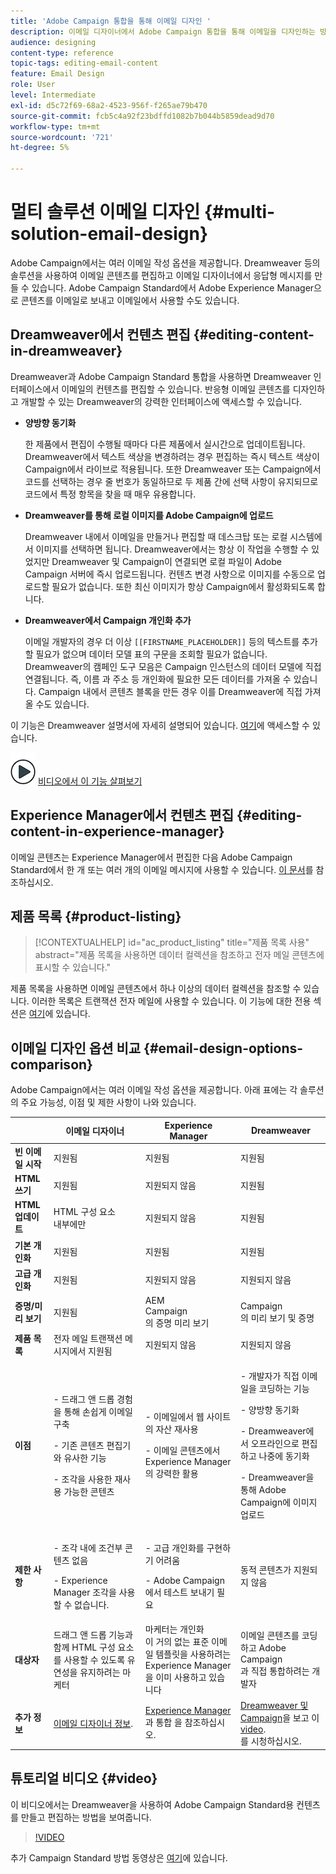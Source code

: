 ```yaml
---
title: 'Adobe Campaign 통합을 통해 이메일 디자인 '
description: 이메일 디자이너에서 Adobe Campaign 통합을 통해 이메일을 디자인하는 방법을 알아봅니다.
audience: designing
content-type: reference
topic-tags: editing-email-content
feature: Email Design
role: User
level: Intermediate
exl-id: d5c72f69-68a2-4523-956f-f265ae79b470
source-git-commit: fcb5c4a92f23bdffd1082b7b044b5859dead9d70
workflow-type: tm+mt
source-wordcount: '721'
ht-degree: 5%

---
```


# 멀티 솔루션 이메일 디자인 {#multi-solution-email-design}

Adobe Campaign에서는 여러 이메일 작성 옵션을 제공합니다. Dreamweaver 등의 솔루션을 사용하여 이메일 콘텐츠를 편집하고 이메일 디자이너에서 응답형 메시지를 만들 수 있습니다. Adobe Campaign Standard에서 Adobe Experience Manager으로 콘텐츠를 이메일로 보내고 이메일에서 사용할 수도 있습니다.

## Dreamweaver에서 컨텐츠 편집 {#editing-content-in-dreamweaver}

Dreamweaver과 Adobe Campaign Standard 통합을 사용하면 Dreamweaver 인터페이스에서 이메일의 컨텐츠를 편집할 수 있습니다. 반응형 이메일 콘텐츠를 디자인하고 개발할 수 있는 Dreamweaver의 강력한 인터페이스에 액세스할 수 있습니다.

* **양방향 동기화**

   한 제품에서 편집이 수행될 때마다 다른 제품에서 실시간으로 업데이트됩니다. Dreamweaver에서 텍스트 색상을 변경하려는 경우 편집하는 즉시 텍스트 색상이 Campaign에서 라이브로 적용됩니다. 또한 Dreamweaver 또는 Campaign에서 코드를 선택하는 경우 줄 번호가 동일하므로 두 제품 간에 선택 사항이 유지되므로 코드에서 특정 항목을 찾을 때 매우 유용합니다.

* **Dreamweaver를 통해 로컬 이미지를 Adobe Campaign에 업로드**

   Dreamweaver 내에서 이메일을 만들거나 편집할 때 데스크탑 또는 로컬 시스템에서 이미지를 선택하면 됩니다. Dreamweaver에서는 항상 이 작업을 수행할 수 있었지만 Dreamweaver 및 Campaign이 연결되면 로컬 파일이 Adobe Campaign 서버에 즉시 업로드됩니다. 컨텐츠 변경 사항으로 이미지를 수동으로 업로드할 필요가 없습니다. 또한 최신 이미지가 항상 Campaign에서 활성화되도록 합니다.

* **Dreamweaver에서 Campaign 개인화 추가**

   이메일 개발자의 경우 더 이상 `[[FIRSTNAME_PLACEHOLDER]]` 등의 텍스트를 추가할 필요가 없으며 데이터 모델 표의 구문을 조회할 필요가 없습니다. Dreamweaver의 캠페인 도구 모음은 Campaign 인스턴스의 데이터 모델에 직접 연결됩니다. 즉, 이름 과 주소 등 개인화에 필요한 모든 데이터를 가져올 수 있습니다. Campaign 내에서 콘텐츠 블록을 만든 경우 이를 Dreamweaver에 직접 가져올 수도 있습니다.

이 기능은 Dreamweaver 설명서에 자세히 설명되어 있습니다. [여기](https://helpx.adobe.com/kr/dreamweaver/using/working-with-dreamweaver-and-campaign.html)에 액세스할 수 있습니다.

![](assets/do-not-localize/how-to-video.png) [비디오에서 이 기능 살펴보기](#video)

## Experience Manager에서 컨텐츠 편집 {#editing-content-in-experience-manager}

이메일 콘텐츠는 Experience Manager에서 편집한 다음 Adobe Campaign Standard에서 한 개 또는 여러 개의 이메일 메시지에 사용할 수 있습니다. [이 문서](../../integrating/using/integrating-with-experience-manager.md)를 참조하십시오.

## 제품 목록 {#product-listing}

>[!CONTEXTUALHELP]
>id="ac_product_listing"
>title="제품 목록 사용"
>abstract="제품 목록을 사용하면 데이터 컬렉션을 참조하고 전자 메일 콘텐츠에 표시할 수 있습니다."

제품 목록을 사용하면 이메일 콘텐츠에서 하나 이상의 데이터 컬렉션을 참조할 수 있습니다. 이러한 목록은 트랜잭션 전자 메일에 사용할 수 있습니다. 이 기능에 대한 전용 섹션은 [여기](../../designing/using/using-product-listings.md)에 있습니다.

## 이메일 디자인 옵션 비교 {#email-design-options-comparison}

Adobe Campaign에서는 여러 이메일 작성 옵션을 제공합니다. 아래 표에는 각 솔루션의 주요 가능성, 이점 및 제한 사항이 나와 있습니다.

<table> 
 <thead> 
  <tr> 
   <th> </th> 
   <th> 이메일 디자이너<br /> </th> 
   <th> Experience Manager<br /> </th> 
   <th> Dreamweaver<br /> </th> 
  </tr> 
 </thead> 
 <tbody> 
  <tr> 
   <td> <strong>빈 이메일 시작</strong><br /> </td> 
   <td> 지원됨<br /> </td> 
   <td> 지원됨<br /> </td> 
   <td> 지원됨<br /> </td> 
  </tr> 
  <tr> 
   <td> <strong>HTML 쓰기</strong><br /> </td> 
   <td> 지원됨<br /> </td> 
   <td> 지원되지 않음<br /> </td> 
   <td> 지원됨<br /> </td> 
  </tr> 
  <tr> 
   <td> <strong>HTML 업데이트</strong><br /> </td> 
   <td> HTML 구성 요소<br /> 내부에만 </td> 
   <td> 지원되지 않음<br /> </td> 
   <td> 지원됨<br /> </td> 
  </tr> 
  <tr> 
   <td> <strong>기본 개인화</strong><br /> </td> 
   <td> 지원됨<br /> </td> 
   <td> 지원됨<br /> </td> 
   <td> 지원됨<br /> </td> 
  </tr> 
  <tr> 
   <td> <strong>고급 개인화</strong><br /> </td> 
   <td> 지원됨<br /> </td> 
   <td> 지원되지 않음<br /> </td> 
   <td> 지원되지 않음<br /> </td> 
  </tr> 
  <tr> 
   <td> <strong>증명/미리 보기</strong><br /> </td> 
   <td> 지원됨<br /> </td> 
   <td> AEM<br /> Campaign<br />의 증명 미리 보기 </td> 
   <td> Campaign<br />의 미리 보기 및 증명 </td> 
  </tr> 
  <tr> 
   <td> <strong>제품 목록</strong><br /> </td> 
   <td> 전자 메일 트랜잭션 메시지에서 지원됨<br /> </td> 
   <td> 지원되지 않음<br /> </td> 
   <td> 지원되지 않음<br /> </td> 
  </tr> 
  <tr> 
   <td> <strong>이점</strong><br /> </td> 
   <td> 
     <p>- 드래그 앤 드롭 경험을 통해 손쉽게 이메일 구축</p>
     <p>- 기존 콘텐츠 편집기와 유사한 기능</p>
     <p>- 조각을 사용한 재사용 가능한 콘텐츠</p>
  </td> 
   <td> 
     <p>- 이메일에서 웹 사이트의 자산 재사용</p>
     <p>- 이메일 콘텐츠에서 Experience Manager의 강력한 활용</p>
    </td> 
   <td> 
    <p>- 개발자가 직접 이메일을 코딩하는 기능</p>
    <p>- 양방향 동기화</p>
    <p>- Dreamweaver에서 오프라인으로 편집하고 나중에 동기화</p>
    <p>- Dreamweaver을 통해 Adobe Campaign에 이미지 업로드</p>
  </td> 
  </tr> 
  <tr> 
   <td> <strong>제한 사항</strong><br /> </td> 
   <td> 
     <p>- 조각 내에 조건부 콘텐츠 없음</p>
     <p>- Experience Manager 조각을 사용할 수 없습니다.</p>
  </td> 
   <td> 
     <p>- 고급 개인화를 구현하기 어려움</p>
     <p>- Adobe Campaign에서 테스트 보내기 필요</p>
  </td> 
   <td> 동적 콘텐츠가 지원되지 않음<br /> </td> 
  </tr> 
  <tr> 
   <td> <strong>대상자</strong><br /> </td> 
   <td> 드래그 앤 드롭 기능과 함께 HTML 구성 요소를 사용할 수 있도록 유연성을 유지하려는 마케터<br /> </td> 
   <td> 마케터는 개인화<br />이 거의 없는 표준 이메일 템플릿을 사용하려는 Experience Manager을 이미 사용하고 있습니다 </td> 
   <td> 이메일 콘텐츠를 코딩하고 Adobe Campaign<br />과 직접 통합하려는 개발자 </td> 
  </tr> 
  <tr> 
   <td> <strong>추가 정보</strong><br /> </td> 
   <td> <a href="../../designing/using/designing-content-in-adobe-campaign.md">이메일 디자이너 정보</a>.<br /> </td> 
   <td> <a href="../../integrating/using/integrating-with-experience-manager.md">Experience Manager</a>과 통합 을 참조하십시오.<br /> </td> 
   <td> <a href="https://helpx.adobe.com/dreamweaver/using/working-with-dreamweaver-and-campaign.html">Dreamweaver 및 Campaign</a>을 보고 이 <a href="#video">video</a>.<br />를 시청하십시오. </td> 
  </tr> 
 </tbody> 
</table>

## 튜토리얼 비디오 {#video}

이 비디오에서는 Dreamweaver을 사용하여 Adobe Campaign Standard용 컨텐츠를 만들고 편집하는 방법을 보여줍니다.

>[!VIDEO](https://video.tv.adobe.com/v/23121?quality=12&captions=eng)

추가 Campaign Standard 방법 동영상은 [여기](https://experienceleague.adobe.com/docs/campaign-standard-learn/tutorials/overview.html?lang=ko)에 있습니다.

